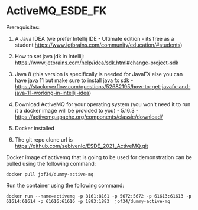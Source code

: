 # ActiveMQ_ESDE_FK

Prerequisites:

1. A Java IDEA (we prefer Intellij IDE - Ultimate edition - its free as a student https://www.jetbrains.com/community/education/#students)
2. How to set java jdk in Intellij: https://www.jetbrains.com/help/idea/sdk.html#change-project-sdk
3. Java 8 (this version is specifically is needed for JavaFX else you can have java 11 but make sure to install java fx sdk - https://stackoverflow.com/questions/52682195/how-to-get-javafx-and-java-11-working-in-intellij-idea)
4. Download ActiveMQ for your operating system (you won't need it to run it a docker image will be provided to you) - 5.16.3 - https://activemq.apache.org/components/classic/download/
5. Docker installed

6. The git repo clone url is https://github.com/sebivenlo/ESDE_2021_ActiveMQ.git


Docker image of activemq that is going to be used for demonstration can be pulled using the following command:
```
docker pull jof34/dummy-active-mq
```
Run the container using the following command:
```
docker run --name=activemq -p 8161:8161 -p 5672:5672 -p 61613:61613 -p 61614:61614 -p 61616:61616 -p 1883:1883  jof34/dummy-active-mq
```
